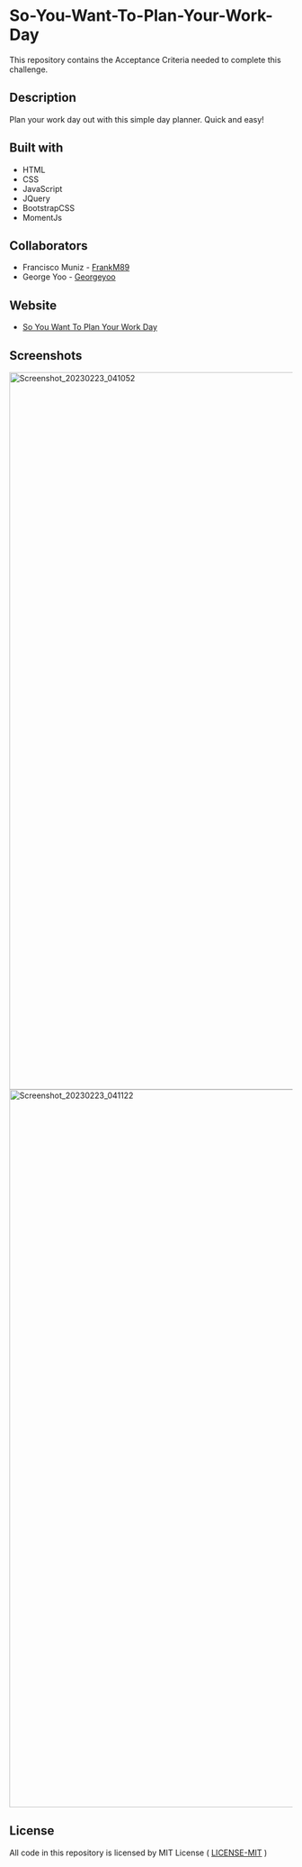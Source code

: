 # So-You-Want-To-Plan-Your-Work-Day

This repository contains the Acceptance Criteria needed to complete this challenge.

## Description

Plan your work day out with this simple day planner. Quick and easy!

## Built with
<ul>
  <li>HTML<br></li>
  <li>CSS<br></li>
  <li>JavaScript<br></li>
  <li>JQuery</li>
  <li>BootstrapCSS</li>
  <li>MomentJs</li>
 </ul>

## Collaborators
 <ul>
   <li>Francisco Muniz - <a href="https://github.com/FrankM89">FrankM89</a></li>
   <li>George Yoo - <a href="https://github.com/Georgeyoo">Georgeyoo</a></li>
 </ul>
      
## Website
  <ul>
      <li> <a href="https://frankm89.github.io/So-You-Want-To-Plan-Your-Work-Day/">So You Want To Plan Your Work Day</a></li>
  </ul>
  
## Screenshots
<img width="1273" alt="Screenshot_20230223_041052" src="https://user-images.githubusercontent.com/114839168/221061129-87bb81e2-c5d6-488a-8315-63f7b78d822d.png">
<img width="1274" alt="Screenshot_20230223_041122" src="https://user-images.githubusercontent.com/114839168/221061139-7ea8ebef-778f-447b-8832-13c55f2f4815.png">

## License

All code in this repository is licensed by MIT License ( <a href="https://github.com/FrankM89/Are-You-Smarter-Than-A-Junior-Developer/blob/master/LICENSE">LICENSE-MIT</a> )

